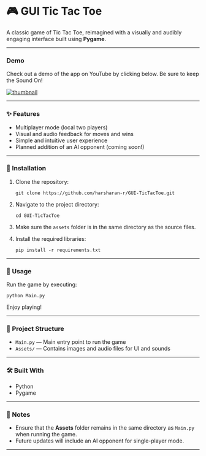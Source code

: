 # 🎮 GUI Tic Tac Toe

A classic game of Tic Tac Toe, reimagined with a visually and audibly engaging interface built using **Pygame**.

---
### Demo

Check out a demo of the app on YouTube by clicking below. Be sure to keep the Sound On!

[![thumbnail](https://github.com/user-attachments/assets/e775b0ac-d2b9-440a-97f5-4b349ee10d7e)](https://www.youtube.com/watch?v=PJ9XW280XSE)

---

### ✨ Features
- Multiplayer mode (local two players)
- Visual and audio feedback for moves and wins
- Simple and intuitive user experience
- Planned addition of an AI opponent (coming soon!)

---

### 🚀 Installation

1. Clone the repository:
   ```
   git clone https://github.com/harsharan-r/GUI-TicTacToe.git
   ```
2. Navigate to the project directory:
   ```
   cd GUI-TicTacToe
   ```
3. Make sure the `assets` folder is in the same directory as the source files.

4. Install the required libraries:
   ```
   pip install -r requirements.txt
   ```

---

### 🎯 Usage

Run the game by executing:

```
python Main.py
```

Enjoy playing!

---

### 📂 Project Structure

- `Main.py` — Main entry point to run the game
- `Assets/` — Contains images and audio files for UI and sounds

---

### 🛠 Built With
- Python
- Pygame

---

### 📌 Notes
- Ensure that the **Assets** folder remains in the same directory as `Main.py` when running the game.
- Future updates will include an AI opponent for single-player mode.

---
